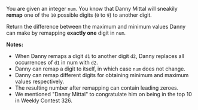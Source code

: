 You are given an integer `num`. You know that Danny Mittal will sneakily **remap** one of the `10` possible digits (`0` to `9`) to another digit.

Return the difference between the maximum and minimum values Danny can make by remapping **exactly one** digit in `num`.

**Notes:**

- When Danny remaps a digit `d1` to another digit `d2`, Danny replaces all occurrences of `d1` in num with `d2`.
- Danny can remap a digit to itself, in which case `num` does not change.
- Danny can remap different digits for obtaining minimum and maximum values respectively.
- The resulting number after remapping can contain leading zeroes.
- We mentioned "Danny Mittal" to congratulate him on being in the top 10 in Weekly Contest 326.